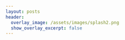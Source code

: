 ```yaml
---
layout: posts
header:
  overlay_image: /assets/images/splash2.png
  show_overlay_excerpt: false
---
```


